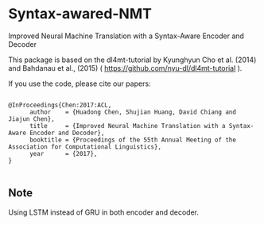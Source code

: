 # Syntax-awared-NMT
Improved Neural Machine Translation with a Syntax-Aware Encoder and Decoder

This package is based on the dl4mt-tutorial by Kyunghyun Cho et al. (2014) and Bahdanau et al., (2015) ( https://github.com/nyu-dl/dl4mt-tutorial ).

If you use the code, please cite our papers:
<pre>
<code>
@InProceedings{Chen:2017:ACL,
      author    = {Huadong Chen, Shujian Huang, David Chiang and Jiajun Chen},
      title     = {Improved Neural Machine Translation with a Syntax-Aware Encoder and Decoder},
      booktitle = {Proceedings of the 55th Annual Meeting of the Association for Computational Linguistics},
      year      = {2017},
}
</code>
</pre>



Note
------------
Using LSTM instead of GRU in both encoder and decoder.
